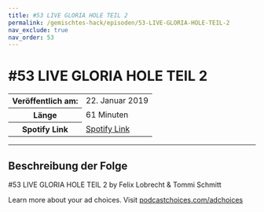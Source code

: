 ```yaml
---
title: #53 LIVE GLORIA HOLE TEIL 2
permalink: /gemischtes-hack/episoden/53-LIVE-GLORIA-HOLE-TEIL-2
nav_exclude: true
nav_order: 53
---
```


# #53 LIVE GLORIA HOLE TEIL 2
<table class="resp-table dcf-table dcf-table-responsive dcf-table-bordered dcf-table-striped dcf-w-100%">
                    <tbody>
                        <tr>
                            <th scope="row">Veröffentlich am:</th>
                            <td data-label="Veröffentlich am:">22. Januar 2019</td>
                        </tr>
                        <tr>
                            <th scope="row">Länge </th>
                            <td data-label="Länge ">61 Minuten</td>
                        </tr><tr>
                                <th scope="row">Spotify Link</th>
                                <td data-label="Spotify Link"><a href="https://open.spotify.com/episode/3LLpmVV8B1T2ocqWMN4m7f">Spotify Link</a></td>
                            </tr></tbody>
                </table>

***

## Beschreibung der Folge

<div>
<p>#53 LIVE GLORIA HOLE TEIL 2 by Felix Lobrecht &amp; Tommi Schmitt</p><p> </p><p>Learn more about your ad choices. Visit <a href="https://podcastchoices.com/adchoices">podcastchoices.com/adchoices</a></p>  
</div>

